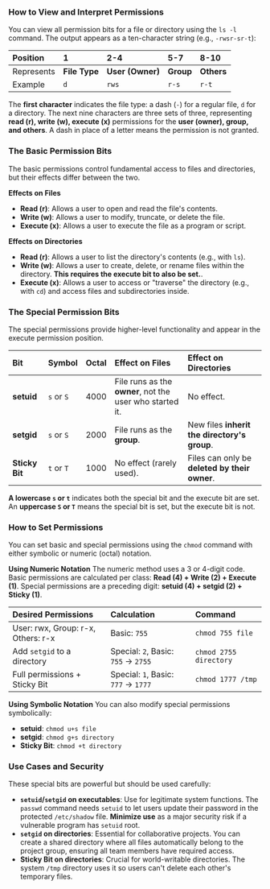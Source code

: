 ### How to View and Interpret Permissions

You can view all permission bits for a file or directory using the `ls -l` command. The output appears as a ten-character string (e.g., `-rwsr-sr-t`):

| Position   | 1             | 2-4              | 5-7       | 8-10       |
| :--------- | :------------ | :--------------- | :-------- | :--------- |
| Represents | **File Type** | **User (Owner)** | **Group** | **Others** |
| Example    | `d`           | `rws`            | `r-s`     | `r-t`      |

The **first character** indicates the file type: a dash (`-`) for a regular file, `d` for a directory. The next nine characters are three sets of three, representing **read (r), write (w), execute (x)** permissions for the **user (owner), group, and others**. A dash in place of a letter means the permission is not granted.

### The Basic Permission Bits

The basic permissions control fundamental access to files and directories, but their effects differ between the two.

**Effects on Files**
*   **Read (r)**: Allows a user to open and read the file's contents.
*   **Write (w)**: Allows a user to modify, truncate, or delete the file.
*   **Execute (x)**: Allows a user to execute the file as a program or script.

**Effects on Directories**
*   **Read (r)**: Allows a user to list the directory's contents (e.g., with `ls`).
*   **Write (w)**: Allows a user to create, delete, or rename files within the directory. **This requires the execute bit to also be set.**.
*   **Execute (x)**: Allows a user to access or "traverse" the directory (e.g., with `cd`) and access files and subdirectories inside.

### The Special Permission Bits

The special permissions provide higher-level functionality and appear in the execute permission position.

| Bit            | Symbol     | Octal | Effect on Files                                          | Effect on Directories                         |
| :------------- | :--------- | :---- | :------------------------------------------------------- | :-------------------------------------------- |
| **setuid**     | `s` or `S` | 4000  | File runs as the **owner**, not the user who started it. | No effect.                                    |
| **setgid**     | `s` or `S` | 2000  | File runs as the **group**.                              | New files **inherit the directory's group**.  |
| **Sticky Bit** | `t` or `T` | 1000  | No effect (rarely used).                                 | Files can only be **deleted by their owner**. |

**A lowercase `s` or `t`** indicates both the special bit and the execute bit are set. An **uppercase `S` or `T`** means the special bit is set, but the execute bit is not.

### How to Set Permissions

You can set basic and special permissions using the `chmod` command with either symbolic or numeric (octal) notation.

**Using Numeric Notation**
The numeric method uses a 3 or 4-digit code. Basic permissions are calculated per class: **Read (4) + Write (2) + Execute (1)**. Special permissions are a preceding digit: **setuid (4) + setgid (2) + Sticky (1)**.

| Desired Permissions                | Calculation                         | Command                |
| :--------------------------------- | :---------------------------------- | :--------------------- |
| User: rwx, Group: r-x, Others: r-x | Basic: `755`                        | `chmod 755 file`       |
| Add `setgid` to a directory        | Special: `2`, Basic: `755` → `2755` | `chmod 2755 directory` |
| Full permissions + Sticky Bit      | Special: `1`, Basic: `777` → `1777` | `chmod 1777 /tmp`      |

**Using Symbolic Notation**
You can also modify special permissions symbolically:
*   **setuid**: `chmod u+s file`
*   **setgid**: `chmod g+s directory`
*   **Sticky Bit**: `chmod +t directory`

### Use Cases and Security

These special bits are powerful but should be used carefully:
*   **`setuid`/`setgid` on executables**: Use for legitimate system functions. The `passwd` command needs `setuid` to let users update their password in the protected `/etc/shadow` file. **Minimize use** as a major security risk if a vulnerable program has `setuid` root.
*   **`setgid` on directories**: Essential for collaborative projects. You can create a shared directory where all files automatically belong to the project group, ensuring all team members have required access.
*   **Sticky Bit on directories**: Crucial for world-writable directories. The system `/tmp` directory uses it so users can't delete each other's temporary files.


